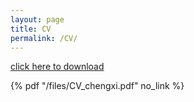 ```yaml
---
layout: page
title: CV
permalink: /CV/
---
```


[click here to download](/files/CV_chengxi.pdf)

{% pdf "/files/CV_chengxi.pdf" no_link %}
